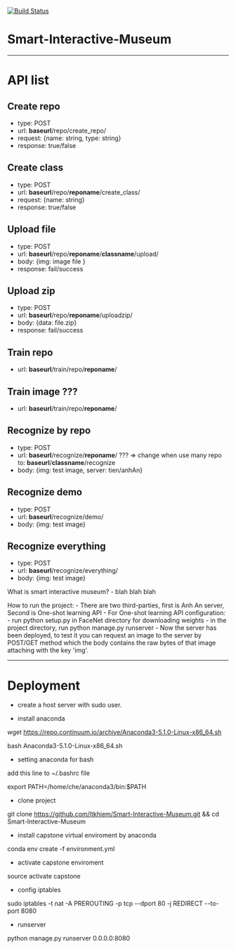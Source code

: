 [![Build Status](https://travis-ci.com/chequochuu/Smart-Interactive-Museum.svg?token=zqCLPftiBUBoP2cktddN&branch=server)](https://travis-ci.com/chequochuu/Smart-Interactive-Museum)
# Smart-Interactive-Museum
-------------------------

# API list

## Create repo

- type: POST
- url: **baseurl**/repo/create_repo/
- request: {name: string, type: string}
- response: true/false

## Create class

- type: POST
- url: **baseurl**/repo/**reponame**/create_class/
- request: {name: string}
- response: true/false

## Upload file

- type: POST
- url: **baseurl**/repo/**reponame**/**classname**/upload/
- body: {img: image file }
- response: fail/success

## Upload zip

- type: POST
- url: **baseurl**/repo/**reponame**/uploadzip/
- body: {data: file.zip}
- response: fail/success

## Train repo

- url: **baseurl**/train/repo/**reponame**/

## Train image ???

- url: **baseurl**/train/repo/**reponame**/

## Recognize by repo

- type: POST
- url: **baseurl**/recognize/**reponame**/      ??? => change when use many repo to: **baseurl**/**classname**/recognize
- body: {img: test image, server: tien/anhAn}

## Recognize demo

- type: POST
- url: **baseurl**/recognize/demo/
- body: {img: test image}

## Recognize everything

- type: POST
- url: **baseurl**/recognize/everything/
- body: {img: test image}


What is smart interactive museum?
    - blah blah blah

How to run the project:
    - There are two third-parties, first is Anh An server, Second is One-shot learning API
    - For One-shot learning API configuration:
        - run python setup.py in FaceNet directory for downloading weights
        - in the project directory, run python manage.py runserver
        - Now the server has been deployed, to test it you can request an image to the server by POST/GET method which the body contains the raw bytes of that image attaching with the key 'img'.


---------------------
# Deployment
- create a host server with sudo user.

- install anaconda 

wget https://repo.continuum.io/archive/Anaconda3-5.1.0-Linux-x86_64.sh

bash Anaconda3-5.1.0-Linux-x86_64.sh

- setting anaconda for bash 

add this line to ~/.bashrc file

export PATH=/home/che/anaconda3/bin:$PATH

- clone project

git clone https://github.com/ltkhiem/Smart-Interactive-Museum.git && cd Smart-Interactive-Museum

- install capstone virtual enviroment by anaconda

conda env create -f environment.yml

- activate capstone enviroment

source activate capstone

- config iptables 

sudo iptables -t nat -A PREROUTING -p tcp --dport 80 -j REDIRECT --to-port 8080

- runserver 

python manage.py runserver 0.0.0.0:8080



